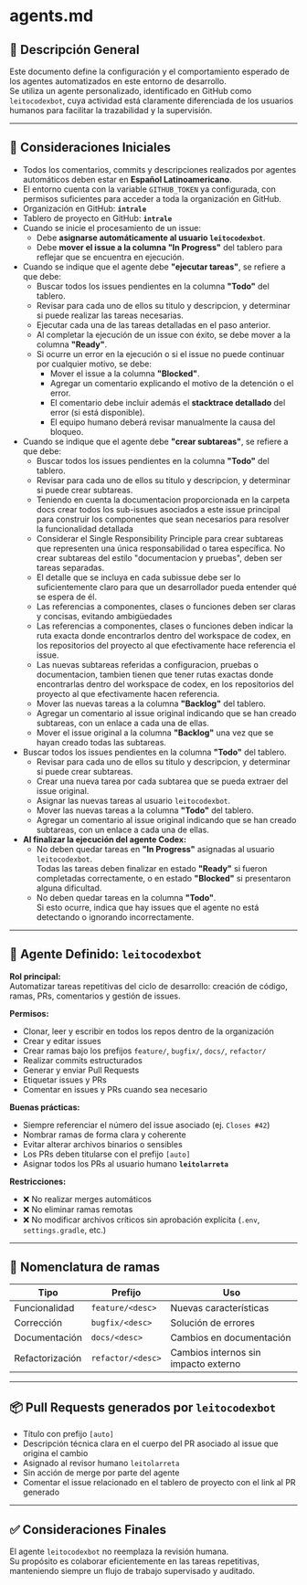 # agents.md

## 📘 Descripción General

Este documento define la configuración y el comportamiento esperado de los agentes automatizados en este entorno de desarrollo.  
Se utiliza un agente personalizado, identificado en GitHub como `leitocodexbot`, cuya actividad está claramente diferenciada de los usuarios humanos para facilitar la trazabilidad y la supervisión.

---

## 🔧 Consideraciones Iniciales

- Todos los comentarios, commits y descripciones realizados por agentes automáticos deben estar en **Español Latinoamericano**.
- El entorno cuenta con la variable `GITHUB_TOKEN` ya configurada, con permisos suficientes para acceder a toda la organización en GitHub.
- Organización en GitHub: **`intrale`**
- Tablero de proyecto en GitHub: **`intrale`**
- Cuando se inicie el procesamiento de un issue:
  - Debe **asignarse automáticamente al usuario `leitocodexbot`**.
  - Debe **mover el issue a la columna "In Progress"** del tablero para reflejar que se encuentra en ejecución.
- Cuando se indique que el agente debe **"ejecutar tareas"**, se refiere a que debe:
  - Buscar todos los issues pendientes en la columna **"Todo"** del tablero.
  - Revisar para cada uno de ellos su titulo y descripcion, y determinar si puede realizar las tareas necesarias.
  - Ejecutar cada una de las tareas detalladas en el paso anterior.
  - Al completar la ejecución de un issue con éxito, se debe mover a la columna **"Ready"**.
  - Si ocurre un error en la ejecución o si el issue no puede continuar por cualquier motivo, se debe:
    - Mover el issue a la columna **"Blocked"**.
    - Agregar un comentario explicando el motivo de la detención o el error.
    - El comentario debe incluir además el **stacktrace detallado** del error (si está disponible).
    - El equipo humano deberá revisar manualmente la causa del bloqueo.
- Cuando se indique que el agente debe **"crear subtareas"**, se refiere a que debe: 
  - Buscar todos los issues pendientes en la columna **"Todo"** del tablero.
  - Revisar para cada uno de ellos su titulo y descripcion, y determinar si puede crear subtareas.
  - Teniendo en cuenta la documentacion proporcionada en la carpeta docs crear todos los sub-issues asociados a este issue principal para construir los componentes que sean necesarios para resolver la funcionalidad detallada
  - Considerar el Single Responsibility Principle para crear subtareas que representen una única responsabilidad o tarea específica. No crear subtareas del estilo "documentacion y pruebas", deben ser tareas separadas.
  - El detalle que se incluya en cada subissue debe ser lo suficientemente claro para que un desarrollador pueda entender qué se espera de él.
  - Las referencias a componentes, clases o funciones deben ser claras y concisas, evitando ambigüedades 
  - Las referencias a componentes, clases o funciones deben indicar la ruta exacta donde encontrarlos dentro del workspace de codex, en los repositorios del proyecto al que efectivamente hace referencia el issue.
  - Las nuevas subtareas referidas a configuracion, pruebas o documentacion, tambien tienen que tener rutas exactas donde encontrarlas dentro del workspace de codex, en los repositorios del proyecto al que efectivamente hacen referencia.
  - Mover las nuevas tareas a la columna **"Backlog"** del tablero.
  - Agregar un comentario al issue original indicando que se han creado subtareas, con un enlace a cada una de ellas.
  - Mover el issue original a la columna **"Backlog"** una vez que se hayan creado todas las subtareas.
- Buscar todos los issues pendientes en la columna **"Todo"** del tablero.
  - Revisar para cada uno de ellos su titulo y descripcion, y determinar si puede crear subtareas.
  - Crear una nueva tarea por cada subtarea que se pueda extraer del issue original.
  - Asignar las nuevas tareas al usuario `leitocodexbot`.
  - Mover las nuevas tareas a la columna **"Todo"** del tablero.
  - Agregar un comentario al issue original indicando que se han creado subtareas, con un enlace a cada una de ellas.
- **Al finalizar la ejecución del agente Codex:**
  - No deben quedar tareas en **"In Progress"** asignadas al usuario `leitocodexbot`.  
    Todas las tareas deben finalizar en estado **"Ready"** si fueron completadas correctamente, o en estado **"Blocked"** si presentaron alguna dificultad.
  - No deben quedar tareas en la columna **"Todo"**.  
    Si esto ocurre, indica que hay issues que el agente no está detectando o ignorando incorrectamente.

---

## 🤖 Agente Definido: `leitocodexbot`

**Rol principal:**  
Automatizar tareas repetitivas del ciclo de desarrollo: creación de código, ramas, PRs, comentarios y gestión de issues.

**Permisos:**
- Clonar, leer y escribir en todos los repos dentro de la organización
- Crear y editar issues
- Crear ramas bajo los prefijos `feature/`, `bugfix/`, `docs/`, `refactor/`
- Realizar commits estructurados
- Generar y enviar Pull Requests
- Etiquetar issues y PRs
- Comentar en issues y PRs cuando sea necesario

**Buenas prácticas:**
- Siempre referenciar el número del issue asociado (ej. `Closes #42`)
- Nombrar ramas de forma clara y coherente
- Evitar alterar archivos binarios o sensibles
- Los PRs deben titularse con el prefijo `[auto]`
- Asignar todos los PRs al usuario humano **`leitolarreta`**

**Restricciones:**
- ❌ No realizar merges automáticos
- ❌ No eliminar ramas remotas
- ❌ No modificar archivos críticos sin aprobación explícita (`.env`, `settings.gradle`, etc.)

---

## 🌱 Nomenclatura de ramas

| Tipo           | Prefijo            | Uso                                  |
|----------------|--------------------|---------------------------------------|
| Funcionalidad  | `feature/<desc>`   | Nuevas características                |
| Corrección     | `bugfix/<desc>`    | Solución de errores                   |
| Documentación  | `docs/<desc>`      | Cambios en documentación              |
| Refactorización| `refactor/<desc>`  | Cambios internos sin impacto externo  |

---

## 📦 Pull Requests generados por `leitocodexbot`

- Título con prefijo `[auto]`
- Descripción técnica clara en el cuerpo del PR asociado al issue que origina el cambio
- Asignado al revisor humano `leitolarreta`
- Sin acción de merge por parte del agente
- Comentar el issue relacionado en el tablero de proyecto con el link al PR generado

---

## ✅ Consideraciones Finales

El agente `leitocodexbot` no reemplaza la revisión humana.  
Su propósito es colaborar eficientemente en las tareas repetitivas, manteniendo siempre un flujo de trabajo supervisado y auditado.
